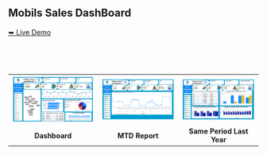 ## Mobils Sales DashBoard
[➥ Live Demo](https://app.powerbi.com/view?r=eyJrIjoiZTVjN2M1NWUtMzMyYi00MWRlLWFiYmMtYzdhOTkyNmJiMWU4IiwidCI6IjNjYWNjYzA2LTY3ZmEtNDdjZS05YzVhLTIyNDM2OWUxNzZlMyJ9)

<table>
    <tr>
        <td><img src="https://github.com/mishrashivamgg/Mobil-Sales/blob/main/Image/Dashboard.png" width="300"/></td>
        <td><img src="https://github.com/mishrashivamgg/Mobil-Sales/blob/main/Image/MTD%20Report.png" width="300"/></td>
        <td><img src="https://github.com/mishrashivamgg/Mobil-Sales/blob/main/Image/Same%20Period%20Last%20Year.png" width="300"/></td>
        
        
        
        
    </tr>

<tr>
        <td align="center"><b>Dashboard</b></td>
        <td align="center"><b>MTD Report</b></td>
        <td align="center"><b>Same Period Last Year</b></td>
  
    </tr>
</table>
